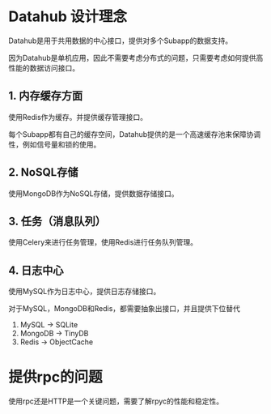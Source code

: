 # Datahub 设计理念
Datahub是用于共用数据的中心接口，提供对多个Subapp的数据支持。

因为Datahub是单机应用，因此不需要考虑分布式的问题，只需要考虑如何提供高性能的数据访问接口。

## 1. 内存缓存方面

使用Redis作为缓存。并提供缓存管理接口。

每个Subapp都有自己的缓存空间，Datahub提供的是一个高速缓存池来保障协调性，例如信号量和锁的使用。

## 2. NoSQL存储

使用MongoDB作为NoSQL存储，提供数据存储接口。

## 3. 任务（消息队列）

使用Celery来进行任务管理，使用Redis进行任务队列管理。

## 4. 日志中心

使用MySQL作为日志中心，提供日志存储接口。

对于MySQL，MongoDB和Redis，都需要抽象出接口，并且提供下位替代

1. MySQL -> SQLite
2. MongoDB -> TinyDB
3. Redis -> ObjectCache

# 提供rpc的问题

使用rpc还是HTTP是一个关键问题，需要了解rpyc的性能和稳定性。

